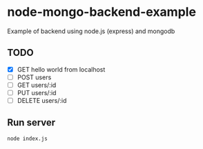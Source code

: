# node-mongo-backend-example
Example of backend using node.js (express) and mongodb

## TODO
- [X] GET hello world from localhost
- [ ] POST users
- [ ] GET users/:id
- [ ] PUT users/:id
- [ ] DELETE users/:id

## Run server
```
node index.js
```